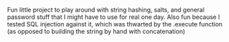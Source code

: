 Fun little project to play around with string hashing,
salts, and general password stuff that I might have to
use for real one day. Also fun because I tested SQL injection
against it, which was thwarted by the .execute function
(as opposed to building the string by hand with concatenation)
